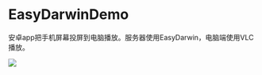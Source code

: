 # EasyDarwinDemo
安卓app把手机屏幕投屏到电脑播放。服务器使用EasyDarwin，电脑端使用VLC播放。

![](https://github.com/Warpath/EasyDarwinDemo/blob/master/gif/ezgif.com-optimize-2.gif)
